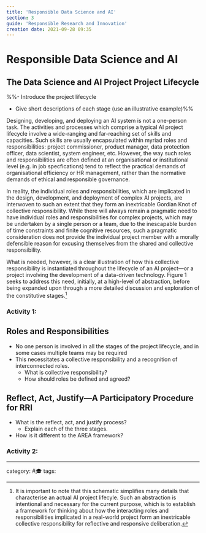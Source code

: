 ```yaml
---
title: 'Responsible Data Science and AI'
section: 3
guide: 'Responsible Research and Innovation'
creation date: 2021-09-28 09:35
---
```

# Responsible Data Science and AI
## The Data Science and AI Project Project Lifecycle
%%- Introduce the project lifecycle
- Give short descriptions of each stage (use an illustrative example)%%

Designing, developing, and deploying an AI system is not a one-person task. The activities and processes which comprise a typical AI project lifecycle involve a wide-ranging and far-reaching set of skills and capacities. Such skills are usually encapsulated within myriad roles and responsibilities: project commissioner, product manager, data protection officer, data scientist, system engineer, etc. However, the way such roles and responsibilities are often defined at an organisational or institutional level (e.g. in job specfications) tend to reflect the practical demands of organisational efficiency or HR management, rather than the normative demands of ethical and responsible governance.

In reality, the individual roles and responsibilities, which are implicated in the design, development, and deployment of complex AI projects, are interwoven to such an extent that they form an inextricable Gordian Knot of collective responsibility. While there will always remain a pragmatic need to have individual roles and responsibilities for complex projects, which may be undertaken by a single person or a team, due to the inescapable burden of time constraints and finite cognitive resources, such a pragmatic consideration does not provide the individual project member with a morally defensible reason for excusing themselves from the shared and collective responsibility. 

What is needed, however, is a clear illustration of how this collective responsibility is instantiated throughout the lifecycle of an AI project—or a project involving the development of a data-driven technology. Figure 1 seeks to address this need, initially, at a high-level of abstraction, before being expanded upon through a more detailed discussion and exploration of the constitutive stages.[^caveat]

[^caveat]: It is important to note that this schematic simplifies many details that characterise an actual AI project lifecyle. Such an abstraction is intentional and necessary for the current purpose, which is to establish a framework for thinking about how the interacting roles and responsibilities implicated in a real-world project form an inextricable collective responsibility for reflective and responsive deliberation.  

### Activity 1: 

## Roles and Responsibilities
- No one person is involved in all the stages of the project lifecycle, and in some cases multiple teams may be required 
- This necessitates a collective responsibility and a recognition of interconnected roles.
	- What is collective responsibility?
	- How should roles be defined and agreed?

## Reflect, Act, Justify—A Participatory Procedure for RRI
- What is the reflect, act, and justify process?
	- Explain each of the three stages.
- How is it different to the AREA framework?

### Activity 2: 

* * *
category: #🎓
tags: 